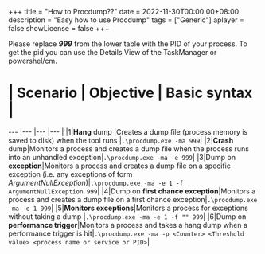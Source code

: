 +++
title = "How to Procdump??"
date = 2022-11-30T00:00:00+08:00
description = "Easy how to use Procdump"
tags = ["Generic"]
aplayer = false
showLicense = false
+++

Please replace ***999*** from the lower table with the PID of your process. To get the pid you can use the Details View of the TaskManager or powershel/cm.

# | Scenario | Objective | Basic syntax |
--- |--- |--- |--- |
|1|**Hang** dump |Creates a dump file (process memory is saved to disk) when the tool runs |```.\procdump.exe -ma 999```|
|2|**Crash** dump|Monitors a process and creates a dump file when the process runs into an unhandled exception|```.\procdump.exe -ma -e 999```|
|3|Dump on **exception**|Monitors a process and creates a dump file on a specific exception (i.e. any exceptions of form *ArgumentNullException*)|```.\procdump.exe -ma -e 1 -f ArgumentNullException 999```|
|4|Dump on **first chance exception**|Monitors a process and creates a dump file on a first chance exception|```.\procdump.exe -ma -e 1 999```|
|5|**Monitors exceptions**|Monitors a process for exceptions without taking a dump |```.\procdump.exe -ma -e 1 -f "" 999```|
|6|Dump on **performance trigger**|Monitors a process and takes a hang dump when a performance trigger is hit|```.\procdump.exe -ma -p <Counter> <Threshold value> <process name or service or PID>```|

